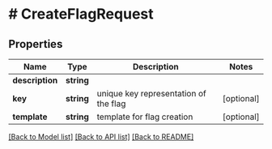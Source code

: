 # # CreateFlagRequest

## Properties

Name | Type | Description | Notes
------------ | ------------- | ------------- | -------------
**description** | **string** |  |
**key** | **string** | unique key representation of the flag | [optional]
**template** | **string** | template for flag creation | [optional]

[[Back to Model list]](../../README.md#models) [[Back to API list]](../../README.md#endpoints) [[Back to README]](../../README.md)
